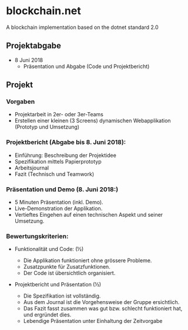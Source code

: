 # blockchain.net
A blockchain implementation based on the dotnet standard 2.0

## Projektabgabe
* 8 Juni 2018
  * Präsentation und Abgabe (Code und Projektbericht)

## Projekt
### Vorgaben
* Projektarbeit in 2er- oder 3er-Teams
* Erstellen einer kleinen (3 Screens) dynamischen Webapplikation (Prototyp und Umsetzung)

### Projektbericht (Abgabe bis 8. Juni 2018):
* Einführung: Beschreibung der Projektidee
* Spezifikation mittels Papierprototyp
* Arbeitsjournal
* Fazit (Technisch und Teamwork)

### Präsentation und Demo (8. Juni 2018:)
* 5 Minuten Präsentation (inkl. Demo).
* Live-Demonstration der Applikation.
* Vertieftes Eingehen auf einen technischen Aspekt und seiner Umsetzung.

### Bewertungskriterien:
* Funktionalität und Code: (½)
  * Die Applikation funktioniert ohne grössere Probleme.
  * Zusatzpunkte für Zusatzfunktionen.
  * Der Code ist übersichtlich organisiert.

* Projektbericht und Präsentation (½)
  * Die Spezifikation ist vollständig.
  * Aus dem Journal ist die Vorgehensweise der Gruppe ersichtlich.
  * Das Fazit fasst zusammen was gut bzw. schlecht funktioniert hat, und  ergründet dies.
  * Lebendige Präsentation unter Einhaltung der Zeitvorgabe

